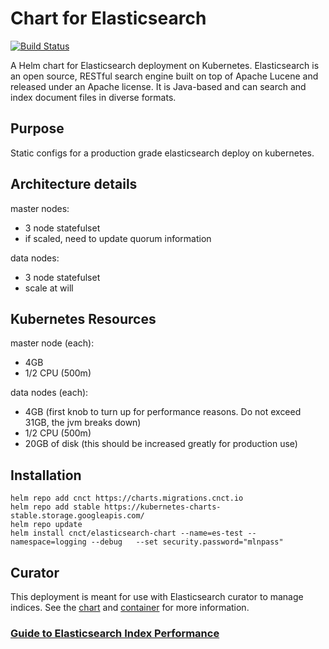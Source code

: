 # Chart for Elasticsearch

[![Build Status](https://jenkins.migrations.cnct.io/buildStatus/icon?job=pipeline-elasticsearch/master)](https://jenkins.migrations.cnct.io/job/pipeline-elasticsearch/job/master)

A Helm chart for Elasticsearch deployment on Kubernetes. Elasticsearch is an open source, RESTful search engine built on top of Apache Lucene and released under an Apache license. It is Java-based and can search and index document files in diverse formats.

## Purpose
Static configs for a production grade elasticsearch deploy on kubernetes.

## Architecture details
master nodes:
 - 3 node statefulset
 - if scaled, need to update quorum information

 data nodes:
 - 3 node statefulset
 - scale at will

## Kubernetes Resources
master node (each):
 - 4GB
 - 1/2 CPU (500m)

data nodes (each):
 - 4GB  (first knob to turn up for performance reasons.  Do not exceed 31GB, the jvm breaks down)
 - 1/2 CPU (500m)
 - 20GB of disk (this should be increased greatly for production use)

## Installation
 ``` 
 helm repo add cnct https://charts.migrations.cnct.io 
 helm repo add stable https://kubernetes-charts-stable.storage.googleapis.com/   
 helm repo update
 helm install cnct/elasticsearch-chart --name=es-test --namespace=logging --debug   --set security.password="mlnpass"
 ```  

## Curator
This deployment is meant for use with Elasticsearch curator to manage indices.
See the [chart](https://github.com/samsung-cnct/chart-curator) and [container](https://github.com/samsung-cnct/chart-curator/tree/master/rootfs/curator) for more information.

###  [Guide to Elasticsearch Index Performance](https://www.elastic.co/guide/en/elasticsearch/guide/current/indexing-performance.html)
